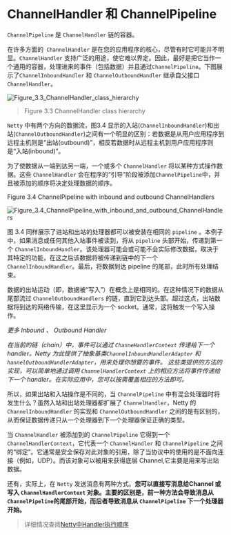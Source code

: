 ChannelHandler 和 ChannelPipeline
=====

`ChannelPipeline` 是 `ChannelHandler` 链的容器。

在许多方面的` ChannelHandler` 是在您的应用程序的核心，尽管有时它可能并不明显。`ChannelHandler` 支持广泛的用途，使它难以界定。因此，最好是把它当作一个通用的容器，处理进来的事件（包括数据）并且通过`ChannelPipeline`。下图展示了`ChannelInboundHandler` 和 `ChannelOutboundHandler` 继承自父接口 `ChannelHandler`。

![Figure_3.3_ChannelHandler_class_hierarchy](https://ning-wang.oss-cn-beijing.aliyuncs.com/blog-imags/Figure_3.3_ChannelHandler_class_hierarchy.jpg)

> Figure 3.3 ChannelHandler class hierarchy

`Netty` 中有两个方向的数据流，图3.4 显示的入站(`ChannelInboundHandler`)和出站(`ChannelOutboundHandler`)之间有一个明显的区别：若数据是从用户应用程序到远程主机则是“出站(outbound)”，相反若数据时从远程主机到用户应用程序则是“入站(inbound)”。

为了使数据从一端到达另一端，一个或多个 `ChannelHandler` 将以某种方式操作数据。这些 `ChannelHandler` 会在程序的“引导”阶段被添加`ChannelPipeline`中，并且被添加的顺序将决定处理数据的顺序。

Figure 3.4 ChannelPipeline with inbound and outbound ChannelHandlers

![Figure_3.4_ChannelPipeline_with_inbound_and_outbound_ChannelHandlers](https://ning-wang.oss-cn-beijing.aliyuncs.com/blog-imags/Figure_3.4_ChannelPipeline_with_inbound_and_outbound_ChannelHandlers.jpg)

图 3.4 同样展示了进站和出站的处理器都可以被安装在相同的 `pipeline` 。本例子中，如果消息或任何其他入站事件被读到，将从 `pipeline` 头部开始，传递到第一个 `ChannelInboundHandler`。该处理器可能会或可能不会实际修改数据，取决于其特定的功能，在这之后该数据将被传递到链中的下一个 `ChannelInboundHandler`。最后，将数据到达 pipeline 的尾部，此时所有处理结束。

数据的出站运动（即，数据被“写入”）在概念上是相同的。在这种情况下的数据从尾部流过 `ChannelOutboundHandlers` 的链，直到它到达头部。超过这点，出站数据将到达的网络传输，在这里显示为一个 socket。通常，这将触发一个写入操作。

*更多 Inbound 、 Outbound Handler*

*在当前的链（chain）中，事件可以通过 `ChanneHandlerContext` 传递给下一个 handler。Netty 为此提供了抽象基类`ChannelInboundHandlerAdapter` 和 `hannelOutboundHandlerAdapter`，用来处理你想要的事件。 这些类提供的方法的实现，可以简单地通过调用 `ChannelHandlerContext` 上的相应方法将事件传递给下一个 handler。在实际应用中，您可以按需覆盖相应的方法即可。*

所以，如果出站和入站操作是不同的，当 `ChannelPipeline` 中有混合处理器时将发生什么？虽然入站和出站处理器都扩展了 `ChannelHandler`，Netty 的 `ChannelInboundHandler` 的实现和 `ChannelOutboundHandler` 之间的是有区别的，从而保证数据传递只从一个处理器到下一个处理器保证正确的类型。

当 `ChannelHandler` 被添加到的 `ChannelPipeline` 它得到一个`ChannelHandlerContext`，它代表一个 `ChannelHandler` 和 `ChannelPipeline` 之间的“绑定”。它通常是安全保存对此对象的引用，除了当协议中的使用的是不面向连接（例如，UDP）。而该对象可以被用来获得底层 Channel,它主要是用来写出站数据。

还有，实际上，在 `Netty` 发送消息有两种方式。**您可以直接写消息给Channel 或写入 `ChannelHandlerContext` 对象。主要的区别是，前一种方法会导致消息从 `ChannelPipeline`的尾部开始，而后者导致消息从 `ChannelPipeline` 下一个处理器开始。**

> 详细情况查阅[Netty中Handler执行顺序](https://ironblog.cn/archives/netty多handler执行顺序)
